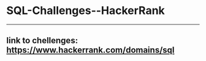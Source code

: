 # SQL-Challenges--HackerRank
-----------
link to chellenges: https://www.hackerrank.com/domains/sql
-----------

